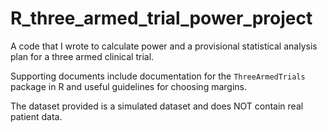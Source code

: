 # R_three_armed_trial_power_project

A code that I wrote to calculate power and a provisional statistical analysis plan for a three armed clinical trial.

Supporting documents include documentation for the `ThreeArmedTrials` package in R and useful guidelines for choosing margins.

The dataset provided is a simulated dataset and does NOT contain real patient data.
